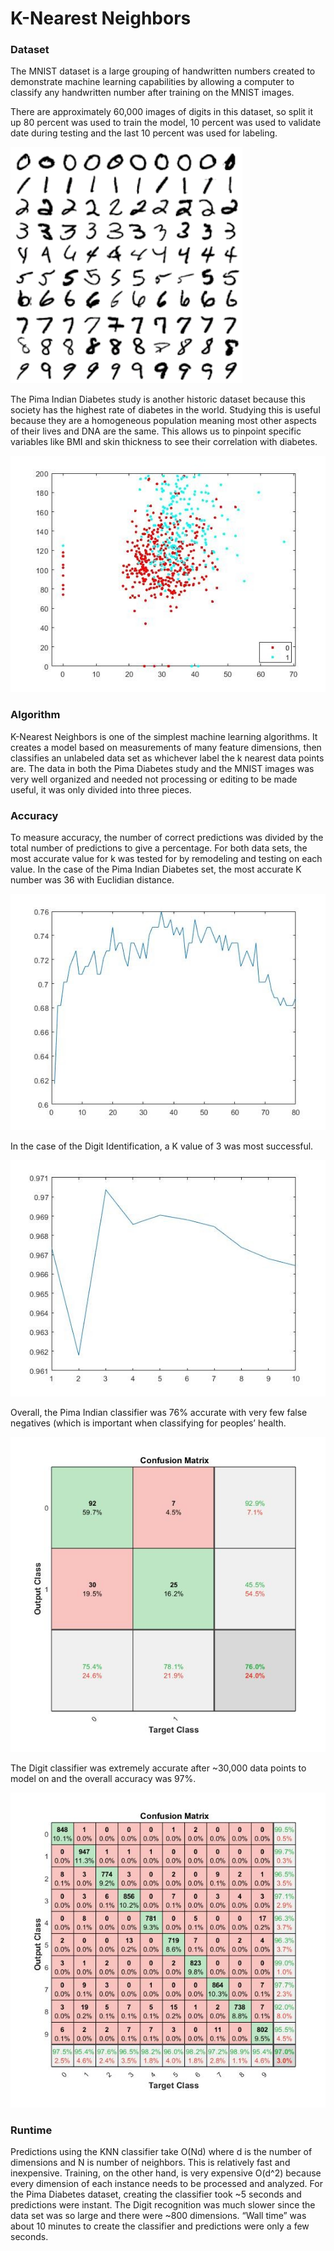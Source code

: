 # K-Nearest Neighbors

### Dataset

The MNIST dataset is a large grouping of handwritten numbers created to demonstrate machine learning capabilities by allowing a computer to classify any handwritten number after training on the MNIST images.

There are approximately 60,000 images of digits in this dataset, so split it up 80 percent was used to train the model, 10 percent was used to validate date during testing and the last 10 percent was used for labeling.

![N|Numbers](https://github.com/connorkutz/Machine-Learining/raw/master/K-Nearest%20Neighbors/numbers.png)

The Pima Indian Diabetes study is another historic dataset because this society has the highest rate of diabetes in the world. Studying this is useful because they are a homogeneous population meaning most other aspects of their lives and DNA are the same. This allows us to pinpoint specific variables like BMI and skin thickness to see their correlation with diabetes. 

![N|BMI vs Blood Pressure](https://github.com/connorkutz/Machine-Learining/raw/master/K-Nearest%20Neighbors/Example%20Correlation.jpg)

### Algorithm

K-Nearest Neighbors is one of the simplest machine learning algorithms. It creates a model based on measurements of many feature dimensions, then classifies an unlabeled data set as whichever label the k nearest data points are. The data in both the Pima Diabetes study and the MNIST images was very well organized and needed not processing or editing to be made useful, it was only divided into three pieces.

### Accuracy

To measure accuracy, the number of correct predictions was divided by the total number of predictions to give a percentage. For both data sets, the most accurate value for k was tested for by remodeling and testing on each value. In the case of the Pima Indian Diabetes set, the most accurate K number was 36 with Euclidian distance.

![N|accuracy](https://github.com/connorkutz/Machine-Learining/raw/master/K-Nearest%20Neighbors/Accuracy%20vs.%20K.jpg)

In the case of the Digit Identification, a K value of 3 was most successful. 

![N|K](https://github.com/connorkutz/Machine-Learining/raw/master/K-Nearest%20Neighbors/accuracy%20vs%20k.jpg)

Overall, the Pima Indian classifier was 76% accurate with very few false negatives (which is important when classifying for peoples’ health. 

![N|Confusion Matrix](https://github.com/connorkutz/Machine-Learining/raw/master/K-Nearest%20Neighbors/Confusion%20Matrix.jpg)

The Digit classifier was extremely accurate after ~30,000 data points to model on and the overall accuracy was 97%. 

![N|Confusion Matrix](https://github.com/connorkutz/Machine-Learining/raw/master/K-Nearest%20Neighbors/big%20Confusion%20Matrix.jpg)

### Runtime

Predictions using the KNN classifier take O(Nd) where d is the number of dimensions and N is number of neighbors. This is relatively fast and inexpensive. Training, on the other hand, is very expensive O(d^2) because every dimension of each instance needs to be processed and analyzed. For the Pima Diabetes dataset, creating the classifier took ~5 seconds and predictions were instant. The Digit recognition was much slower since the data set was so large and there were ~800 dimensions. “Wall time” was about 10 minutes to create the classifier and predictions were only a few seconds. 